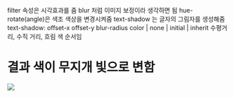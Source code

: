 filter 속성은 시각효과를 줌 blur 처럼 이미지 보정이라 생각하면 됨
hue-rotate(angle)은 색조 색상을 변경시켜줌
text-shadow 는 글자의 그림자를 생성해줌
text-shadow: offset-x offset-y blur-radius color | none | initial | inherit
수평거리, 수직 거리, 흐림 색 순서임

# 결과 색이 무지개 빛으로 변함

<img src="result.png">
